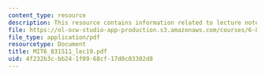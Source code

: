 ```yaml
---
content_type: resource
description: This resource contains information related to lecture notes.
file: https://ol-ocw-studio-app-production.s3.amazonaws.com/courses/6-831-user-interface-design-and-implementation-spring-2011/4f232b3cbb241f0968cf17d0c03302d8_MIT6_831S11_lec19.pdf
file_type: application/pdf
resourcetype: Document
title: MIT6_831S11_lec19.pdf
uid: 4f232b3c-bb24-1f09-68cf-17d0c03302d8
---
```

